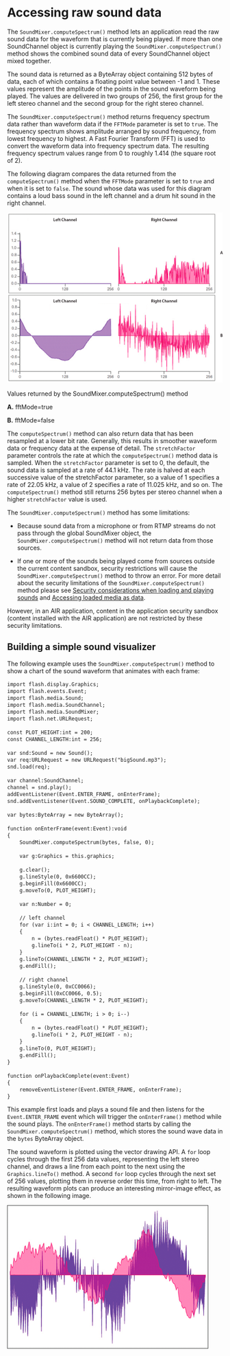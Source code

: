 # Accessing raw sound data

The `SoundMixer.computeSpectrum()` method lets an application read the raw sound
data for the waveform that is currently being played. If more than one
SoundChannel object is currently playing the `SoundMixer.computeSpectrum()`
method shows the combined sound data of every SoundChannel object mixed
together.

The sound data is returned as a ByteArray object containing 512 bytes of data,
each of which contains a floating point value between -1 and 1. These values
represent the amplitude of the points in the sound waveform being played. The
values are delivered in two groups of 256, the first group for the left stereo
channel and the second group for the right stereo channel.

The `SoundMixer.computeSpectrum()` method returns frequency spectrum data rather
than waveform data if the `FFTMode` parameter is set to `true`. The frequency
spectrum shows amplitude arranged by sound frequency, from lowest frequency to
highest. A Fast Fourier Transform (FFT) is used to convert the waveform data
into frequency spectrum data. The resulting frequency spectrum values range from
0 to roughly 1.414 (the square root of 2).

The following diagram compares the data returned from the `computeSpectrum()`
method when the `FFTMode` parameter is set to `true` and when it is set to
`false`. The sound whose data was used for this diagram contains a loud bass
sound in the left channel and a drum hit sound in the right channel.

![](../../img/so_computeSpectrum_popup.png)

Values returned by the SoundMixer.computeSpectrum() method

**A.** fftMode=true

**B.** fftMode=false

The `computeSpectrum()` method can also return data that has been resampled at a
lower bit rate. Generally, this results in smoother waveform data or frequency
data at the expense of detail. The `stretchFactor` parameter controls the rate
at which the `computeSpectrum()` method data is sampled. When the
`stretchFactor` parameter is set to 0, the default, the sound data is sampled at
a rate of 44.1 kHz. The rate is halved at each successive value of the
stretchFactor parameter, so a value of 1 specifies a rate of 22.05 kHz, a value
of 2 specifies a rate of 11.025 kHz, and so on. The `computeSpectrum()` method
still returns 256 bytes per stereo channel when a higher `stretchFactor` value
is used.

The `SoundMixer.computeSpectrum()` method has some limitations:

- Because sound data from a microphone or from RTMP streams do not pass through
  the global SoundMixer object, the `SoundMixer.computeSpectrum()` method will
  not return data from those sources.

- If one or more of the sounds being played come from sources outside the
  current content sandbox, security restrictions will cause the
  `SoundMixer.computeSpectrum()` method to throw an error. For more detail about
  the security limitations of the `SoundMixer.computeSpectrum()` method please
  see
  [Security considerations when loading and playing sounds](./security-considerations-when-loading-and-playing-sounds.md)
  and
  [Accessing loaded media as data](../../security/accessing-loaded-media-as-data.md).

However, in an AIR application, content in the application security sandbox
(content installed with the AIR application) are not restricted by these
security limitations.

## Building a simple sound visualizer

The following example uses the `SoundMixer.computeSpectrum()` method to show a
chart of the sound waveform that animates with each frame:

    import flash.display.Graphics;
    import flash.events.Event;
    import flash.media.Sound;
    import flash.media.SoundChannel;
    import flash.media.SoundMixer;
    import flash.net.URLRequest;

    const PLOT_HEIGHT:int = 200;
    const CHANNEL_LENGTH:int = 256;

    var snd:Sound = new Sound();
    var req:URLRequest = new URLRequest("bigSound.mp3");
    snd.load(req);

    var channel:SoundChannel;
    channel = snd.play();
    addEventListener(Event.ENTER_FRAME, onEnterFrame);
    snd.addEventListener(Event.SOUND_COMPLETE, onPlaybackComplete);

    var bytes:ByteArray = new ByteArray();

    function onEnterFrame(event:Event):void
    {
    	SoundMixer.computeSpectrum(bytes, false, 0);

    	var g:Graphics = this.graphics;

    	g.clear();
    	g.lineStyle(0, 0x6600CC);
    	g.beginFill(0x6600CC);
    	g.moveTo(0, PLOT_HEIGHT);

    	var n:Number = 0;

    	// left channel
    	for (var i:int = 0; i < CHANNEL_LENGTH; i++)
    	{
    		n = (bytes.readFloat() * PLOT_HEIGHT);
    		g.lineTo(i * 2, PLOT_HEIGHT - n);
    	}
    	g.lineTo(CHANNEL_LENGTH * 2, PLOT_HEIGHT);
    	g.endFill();

    	// right channel
    	g.lineStyle(0, 0xCC0066);
    	g.beginFill(0xCC0066, 0.5);
    	g.moveTo(CHANNEL_LENGTH * 2, PLOT_HEIGHT);

    	for (i = CHANNEL_LENGTH; i > 0; i--)
    	{
    		n = (bytes.readFloat() * PLOT_HEIGHT);
    		g.lineTo(i * 2, PLOT_HEIGHT - n);
    	}
    	g.lineTo(0, PLOT_HEIGHT);
    	g.endFill();
    }

    function onPlaybackComplete(event:Event)
    {
    	removeEventListener(Event.ENTER_FRAME, onEnterFrame);
    }

This example first loads and plays a sound file and then listens for the
`Event.ENTER_FRAME` event which will trigger the `onEnterFrame()` method while
the sound plays. The `onEnterFrame()` method starts by calling the
`SoundMixer.computeSpectrum()` method, which stores the sound wave data in the
`bytes` ByteArray object.

The sound waveform is plotted using the vector drawing API. A `for` loop cycles
through the first 256 data values, representing the left stereo channel, and
draws a line from each point to the next using the `Graphics.lineTo()` method. A
second `for` loop cycles through the next set of 256 values, plotting them in
reverse order this time, from right to left. The resulting waveform plots can
produce an interesting mirror-image effect, as shown in the following image.

![](../../img/so_soundVisualizer.png)
